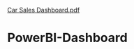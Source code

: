 [Car Sales Dashboard.pdf](https://github.com/Vrushalishah03/PowerBI-Dashboard/files/14075245/Car.Sales.Dashboard.pdf)
# PowerBI-Dashboard
